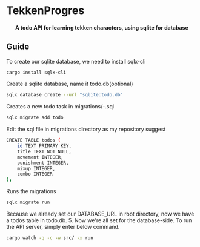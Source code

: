 # TekkenProgres
<h4 align="center">A todo API for learning tekken characters, using sqlite for database </h4>

## Guide
To create our sqlite database, we need to install sqlx-cli
```sh
cargo install sqlx-cli
```
Create a sqlite database, name it todo.db(optional)
```sh
sqlx database create --url "sqlite:todo.db"
```
Creates a new todo task in migrations/<timestamp>-<name>.sql
```sh
sqlx migrate add todo
```
Edit the sql file in migrations directory as my repository suggest
```sh
CREATE TABLE todos (
    id TEXT PRIMARY KEY,
    title TEXT NOT NULL,
    movement INTEGER,
    punishment INTEGER,
    mixup INTEGER,
    combo INTEGER
);
```
Runs the migrations
```sh
sqlx migrate run 
```
Because we already set our DATABASE_URL in root directory, now we have a todos table in todo.db.
5. Now we're all set for the database-side. To run the API server, simply enter below command.
```sh
cargo watch -q -c -w src/ -x run
```
